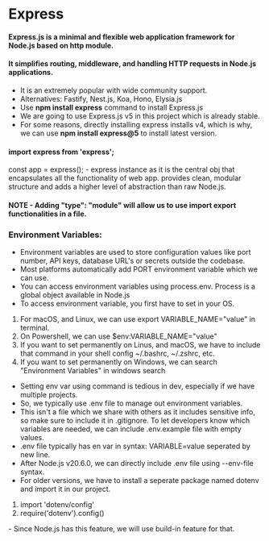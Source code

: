 # Express
#### Express.js is a minimal and flexible web application framework for Node.js based on http module.
#### It simplifies routing, middleware, and handling HTTP requests in Node.js applications.

- It is an extremely popular with wide community support.
- Alternatives: Fastify, Nest.js, Koa, Hono, Elysia.js
- Use **npm install express** command to install Express.js
- We are going to use Express.js v5 in this project which is already stable.
- For some reasons, directly installing express installs v4, which is why, we can use **npm install express@5** to install latest version.

#### import express from 'express';
const app = express(); - express instance as it is the central obj that encapsulates all the functionality of web app.
provides clean, modular structure and adds a higher level of abstraction than raw Node.js.

#### NOTE - Adding **"type": "module"** will allow us to use import export functionalities  in a file.

### Environment Variables:
- Environment variables are used to store configuration values like port number, API keys, database URL's or secrets outside the codebase.
- Most platforms automatically add PORT environment variable which we can use.
- You can access environment variables using process.env. Process is a global object available in Node.js
- To access environment variable, you first have to set in your OS.
<ol>
<li>For macOS, and Linux, we can use export VARIABLE_NAME="value" in terminal.</li>
<li>On Powershell, we can use $env:VARIABLE_NAME="value"</li>
<li>If you want to set permanently on Linus, and macOS, we have to include that command in your shell config 
~/.bashrc, ~/.zshrc, etc.</li>
<li>If you want to set permanently on Windows, we can search "Environment Variables" in windows search</li>
</ol>

- Setting env var using command is tedious in dev, especially if we have multiple projects.
- So, we typically use .env file to manage out environment variables.
- This isn't a file which we share with others as it includes sensitive info, so make sure to include it in .gitignore. To let developers know which variables are needed, we can include .env.example file with empty values.
- .env file typically has en var in syntax: VARIABLE=value seperated by new line.
- After Node.js v20.6.0, we can directly include .env file using --env-file syntax.
- For older versions, we have to install a seperate package named dotenv and import it in our project.
<ol>
<li>import 'dotenv/config'</li>
<li>require('dotenv').config()</li>
</ol>
- Since Node.js has this feature, we will use build-in feature for that.
